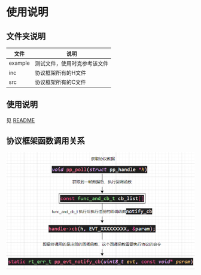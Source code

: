 # 使用说明

## 文件夹说明

| 文件    | 说明                         |
| ------- | ---------------------------- |
| example | 测试文件，使用时克参考该文件 |
| inc     | 协议框架所有的H文件          |
| src     | 协议框架所有的C文件          |

## 使用说明

见 [README](../README.md)

## 协议框架函数调用关系

![image-20241211134406192](./assets/image-20241211134406192.png)